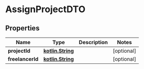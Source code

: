 # AssignProjectDTO

## Properties
Name | Type | Description | Notes
------------ | ------------- | ------------- | -------------
**projectId** | [**kotlin.String**](.md) |  |  [optional]
**freelancerId** | [**kotlin.String**](.md) |  |  [optional]
